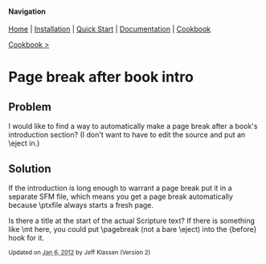 #### Navigation

[Home](../../home/README.md)  | [Installation](../../installation/README.md) | [Quick Start](../../quick-start/README.md) | [Documentation](../../documentation/README.md) | [Cookbook ](../README.md) 

[Cookbook >](../README.md) 


# <span class="entry-title">Page break after book intro</span>


## <a name="TOC-Problem">Problem</a>

<a name="TOC-Problem">

I would like to find a way to automatically make a page break after a book's introduction section? (I don't want to have to edit the source and put an \eject in.)

</a>

## <a name="TOC-Problem"></a><a name="TOC-Solution">Solution</a>

<a name="TOC-Solution">

If the introduction is long enough to warrant a page break put it in a separate SFM file, which means you get a page break automatically because \ptxfile always starts a fresh page.

Is there a title at the start of the actual Scripture text? If there is something like \mt here, you could put \pagebreak (not a bare \eject) into the {before} hook for it.

</a></div>



<small>Updated on <abbr class="updated" title="2012-01-06T15:21:25.409Z">Jan 6, 2012</abbr> by <span class="author"><span class="vcard">Jeff Klassen</span> </span>(Version <span class="sites:revision">2</span>)</small>  

